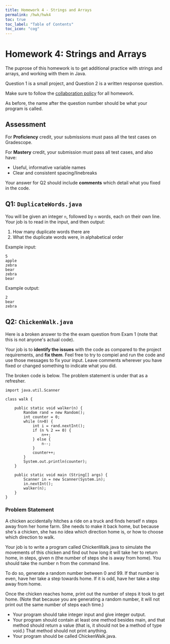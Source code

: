 ```yaml
---
title: Homework 4 - Strings and Arrays
permalink: /hwk/hwk4
toc: true
toc_label: "Table of Contents"
toc_icon: "cog"
---
```


# Homework 4: Strings and Arrays

The puprose of this homework is to get additional practice with strings and arrays, and working with them in Java. 

Question 1 is a small project, and Question 2 is a written response question.

Make sure to follow the [collaboration policy][collab] for all homework.

As before, the name after the question number should be what your program is called. 

## Assessment

For **Proficiency** credit, your submissions must pass all the test cases on Gradescope.

For **Mastery** credit, your submission must pass all test cases, and also have:

- Useful, informative variable names 
- Clear and consistent spacing/linebreaks

Your answer for Q2 should include **comments** which detail what you fixed in the code. 

## Q1: `DuplicateWords.java`


You will be given an integer `n`, followed by `n` words, each on their own line. Your job is to read in the input, and then output:

1. How many duplicate words there are
2. What the duplicate words were, in alphabetical order

Example input:

```
5
apple
zebra
bear
zebra
bear
```

Example output:

```
2
bear
zebra
```

[collab]: https://alackles.github.io/CMSC-150-WT-23/syllabus/#collaboration-and-plagiarism

## Q2: `ChickenWalk.java`

Here is a broken answer to the the exam question from Exam 1 (note that this is not anyone's actual code). 

Your job is to **identify the issues** with the code as compared to the project requirements, and **fix them**. Feel free to try to compiel and run the code and use those messages to fix your input. Leave comments wherever you have fixed or changed something to indicate what you did. 

The broken code is below. The problem statement is under that as a refresher. 

```
import java.util.Scanner

class walk {

    public static void walker(n) {
        Random rand = new Random();
        int counter = 0;
        while (n>0) {
            int i = rand.nextInt();
            if (n % 2 == 0) {
                n++;
            } else {
                n--;
            }
            counter++;
        }
        System.out.println(counter);
    }
    
    public static void main (String[] args) {
        Scanner in = new Scanner(System.in);
        in.nextInt();
        walker(n);
    }
}

```

### Problem Statement

A chicken accidentally hitches a ride on a truck and finds herself n steps away from her home farm. She needs to make it back home, but because she's a chicken, she has no idea which direction home is, or how to choose which direction to walk.

Your job is to write a program called ChickenWalk.java to simulate the movements of this chicken and find out how long it will take her to return home, in steps, given n (the number of steps she is away from home). You should take the number n from the command line.

To do so, generate a random number between 0 and 99. If that number is even, have her take a step towards home. If it is odd, have her take a step away from home.

Once the chicken reaches home, print out the number of steps it took to get home. (Note that because you are generating a random number, it will not print out the same number of steps each time.)

- Your program should take integer input and give integer output.
- Your program should contain at least one method besides main, and that method should return a value (that is, it should not be a method of type void.) That method should not print anything.
- Your program should be called ChickenWalk.java.
